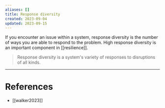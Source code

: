 ```yaml
---
aliases: []
title: Response diversity
created: 2023-09-04
updated: 2023-09-15
---
```


If you encounter an issue within a system, response diversity is the number of ways you are able to respond to the problem. High response diversity is an important component in [[resilience]].

> Response diversity is a system's variety of responses to disruptions of all kinds.

---
# References
* [[walker2023]]
